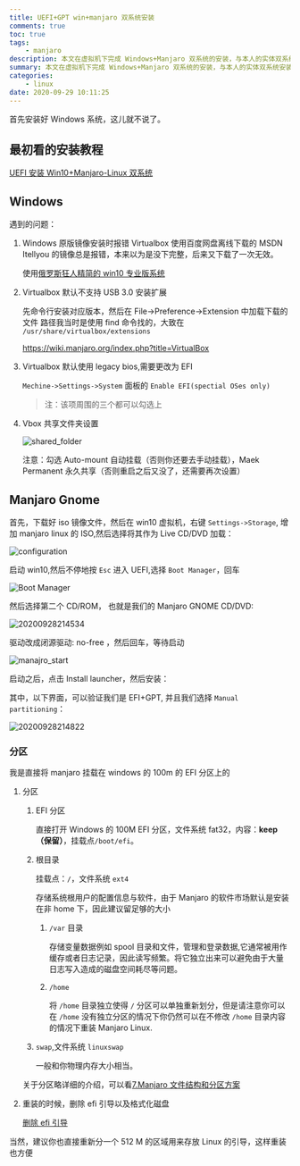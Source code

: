 ```yaml
---
title: UEFI+GPT win+manjaro 双系统安装
comments: true
toc: true
tags:
    - manjaro
description: 本文在虚拟机下完成 Windows+Manjaro 双系统的安装，与本人的实体双系统安装步骤无太大差异（多了些虚拟机的设置等）。仅仅作为个人回忆/重装的笔记使用。
summary: 本文在虚拟机下完成 Windows+Manjaro 双系统的安装，与本人的实体双系统安装步骤无太大差异（多了些虚拟机的设置等）。仅仅作为个人回忆/重装的笔记使用。
categories:
    - linux
date: 2020-09-29 10:11:25
---
```


首先安装好 Windows 系统，这儿就不说了。

## 最初看的安装教程

[UEFI 安装 Win10+Manjaro-Linux 双系统](https://www.bilibili.com/s/video/BV1eJ411P7NF)

## Windows

遇到的问题：

1. Windows 原版镜像安装时报错
   Virtualbox 使用百度网盘离线下载的 MSDN Itellyou 的镜像总是报错，本来以为是没下完整，后来又下载了一次无效。

    使用[俄罗斯狂人精简的 win10 专业版系统](https://www.52pojie.cn/thread-733425-1-1.html)

2. Virtualbox 默认不支持 USB 3.0
   安装扩展

    先命令行安装对应版本，然后在 File->Preference->Extension 中加载下载的文件
    路径我当时是使用 find 命令找的，大致在 `/usr/share/virtualbox/extensions`

    https://wiki.manjaro.org/index.php?title=VirtualBox

3. Virtualbox 默认使用 legacy bios,需要更改为 EFI

    `Mechine->Settings->System` 面板的 `Enable EFI(spectial OSes only)`

    > 注：该项周围的三个都可以勾选上

4. Vbox 共享文件夹设置

    ![shared_folder](https://raw.githubusercontent.com/violetu/blogimages/master/20200929105210.png)

    注意：勾选 Auto-mount 自动挂载（否则你还要去手动挂载），Maek Permanent 永久共享（否则重启之后又没了，还需要再次设置）

## Manjaro Gnome

首先，下载好 iso 镜像文件，然后在 win10 虚拟机，右键 `Settings->Storage`, 增加 manjaro linux 的 ISO,然后选择将其作为 Live CD/DVD 加载：

![configuration](https://raw.githubusercontent.com/violetu/blogimages/master/20200928213923.png)

启动 win10,然后不停地按 `Esc` 进入 UEFI,选择 `Boot Manager`，回车

![Boot Manager](https://raw.githubusercontent.com/violetu/blogimages/master/20200928214421.png)

然后选择第二个 CD/ROM， 也就是我们的 Manjaro GNOME CD/DVD:

![20200928214534](https://raw.githubusercontent.com/violetu/blogimages/master/20200928214534.png)

驱动改成闭源驱动: no-free ，然后回车，等待启动

![manajro_start](https://raw.githubusercontent.com/violetu/blogimages/master/20200928214614.png)

启动之后，点击 Install launcher，然后安装：

其中，以下界面，可以验证我们是 EFI+GPT, 并且我们选择 `Manual partitioning`：

![20200928214822](https://raw.githubusercontent.com/violetu/blogimages/master/20200928214822.png)

### 分区

我是直接将 manjaro 挂载在 windows 的 100m 的 EFI 分区上的

1. 分区

    1. EFI 分区

        直接打开 Windows 的 100M EFI 分区，文件系统 fat32，内容：**keep（保留）**，挂载点`/boot/efi`。

    2. 根目录

        挂载点：`/`，文件系统 `ext4`

        存储系统根用户的配置信息与软件，由于 Manjaro 的软件市场默认是安装在非 home 下，因此建议留足够的大小

        1. `/var` 目录

            存储变量数据例如 spool 目录和文件，管理和登录数据,它通常被用作缓存或者日志记录，因此读写频繁。将它独立出来可以避免由于大量日志写入造成的磁盘空间耗尽等问题。

        2. `/home`

            将 `/home` 目录独立使得 `/` 分区可以单独重新划分，但是请注意你可以在 `/home` 没有独立分区的情况下你仍然可以在不修改 `/home` 目录内容的情况下重装 Manjaro Linux.

    3. `swap`,文件系统 `linuxswap`

        一般和你物理内存大小相当。

    关于分区略详细的介绍，可以看[7.Manjaro 文件结构和分区方案](https://www.jianshu.com/p/f9413171cb11)

2. 重装的时候，删除 efi 引导以及格式化磁盘

    [删除 efi 引导](https://blog.csdn.net/mtllyb/article/details/78635757)

当然，建议你也直接重新分一个 512 M 的区域用来存放 Linux 的引导，这样重装也方便
